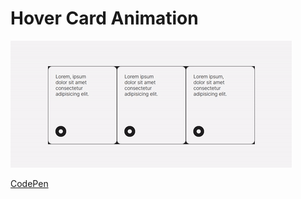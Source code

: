 # Hover Card Animation

![Hover Card Animation](https://github.com/nslcoder/100-Days-Of-CSS/blob/main/gifs/hover-card-animation.gif)

[CodePen](https://codepen.io/nslcoder/full/RweQpZg)
